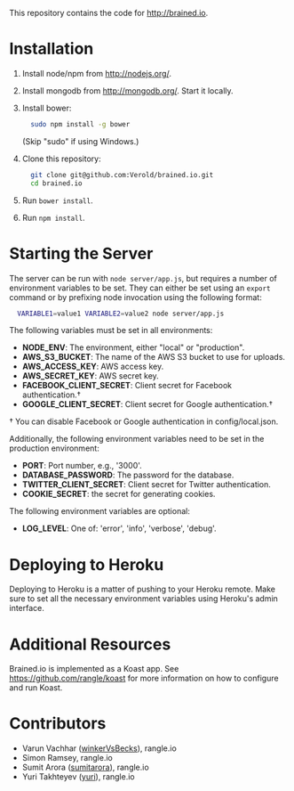 This repository contains the code for <http://brained.io>.

# Installation

1. Install node/npm from <http://nodejs.org/>.

2. Install mongodb from <http://mongodb.org/>. Start it locally.

3. Install bower:

    ```bash
      sudo npm install -g bower
    ```
    (Skip "sudo" if using Windows.)

4. Clone this repository:

    ```bash
      git clone git@github.com:Verold/brained.io.git
      cd brained.io
    ```

5. Run `bower install`.

6. Run `npm install`.

# Starting the Server

The server can be run with `node server/app.js`, but requires a number of
environment variables to be set. They can either be set using an `export`
command or by prefixing node invocation using the following format:

```bash
  VARIABLE1=value1 VARIABLE2=value2 node server/app.js
```

The following variables must be set in all environments:

* __NODE_ENV__: The environment, either "local" or "production".
* __AWS_S3_BUCKET__: The name of the AWS S3 bucket to use for uploads.
* __AWS_ACCESS_KEY__: AWS access key.
* __AWS_SECRET_KEY__: AWS secret key.
* __FACEBOOK_CLIENT_SECRET__: Client secret for Facebook authentication.†
* __GOOGLE_CLIENT_SECRET__: Client secret for Google authentication.†

† You can disable Facebook or Google authentication in config/local.json.

Additionally, the following environment variables need to be set in the
production environment:

* __PORT__: Port number, e.g., '3000'.
* __DATABASE_PASSWORD__: The password for the database.
* __TWITTER_CLIENT_SECRET__: Client secret for Twitter authentication.
* __COOKIE_SECRET__: the secret for generating cookies.

The following environment variables are optional:

* __LOG_LEVEL__: One of: 'error', 'info', 'verbose', 'debug'.

# Deploying to Heroku

Deploying to Heroku is a matter of pushing to your Heroku remote. Make sure to
set all the necessary environment variables using Heroku's admin interface.

# Additional Resources

Brained.io is implemented as a Koast app. See
<https://github.com/rangle/koast> for more information on how to configure and
run Koast.

# Contributors

* Varun Vachhar ([winkerVsBecks](https://github.com/winkerVsBecks)), rangle.io
* Simon Ramsey, rangle.io
* Sumit Arora ([sumitarora](https://github.com/sumitarora)), rangle.io
* Yuri Takhteyev ([yuri](https://github.com/yuri)), rangle.io
